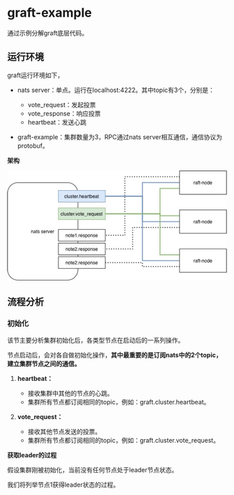 # graft-example

通过示例分解graft底层代码。

## 运行环境

graft运行环境如下，

- nats server：单点。运行在localhost:4222。其中topic有3个，分别是：
  - vote_request：发起投票
  - vote_response：响应投票
  - heartbeat：发送心跳

- graft-example：集群数量为3，RPC通过nats server相互通信，通信协议为protobuf。

**架构**

![init](./0_init.jpg)


## 流程分析

### 初始化

该节主要分析集群初始化后，各类型节点在启动后的一系列操作。

节点启动后，会对各自做初始化操作，**其中最重要的是订阅nats中的2个topic，建立集群节点之间的通信。**

1. **heartbeat：**
   - 接收集群中其他的节点的心跳。
   - 集群所有节点都订阅相同的topic，例如：graft.cluster.heartbeat。

2. **vote_request：**
   - 接收其他节点发送的投票。
   - 集群所有节点都订阅相同的topic，例如：graft.cluster.vote_request。

**获取leader的过程**

假设集群刚被初始化，当前没有任何节点处于leader节点状态。

我们将列举节点1获得leader状态的过程。